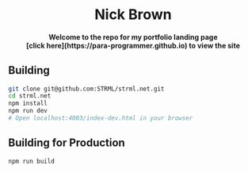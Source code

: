 <h1 align="center">Nick Brown</h1>

<h4 align="center">Welcome to the repo for my portfolio landing page<br>[click here](https://para-programmer.github.io) to view the site</h4>


Building
--------

```bash
git clone git@github.com:STRML/strml.net.git
cd strml.net
npm install
npm run dev
# Open localhost:4003/index-dev.html in your browser
```

Building for Production
--------

```bash
npm run build
```
